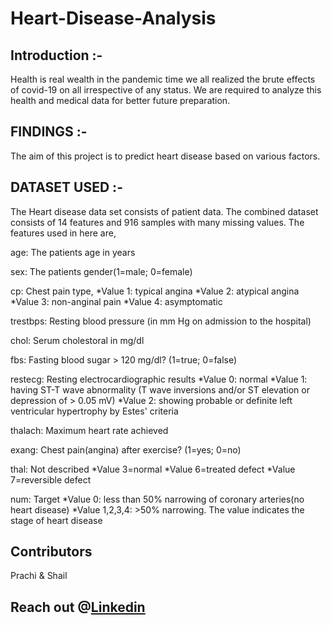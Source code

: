 # Heart-Disease-Analysis 

## Introduction :-

Health is real wealth in the pandemic time we all realized the brute effects of covid-19 on
all irrespective of any status. We are required to analyze this health and medical data for
better future preparation.

## FINDINGS :-
The aim of this project is to predict heart disease based on various factors.

## DATASET USED :-
The Heart disease data set consists of patient data. The combined dataset consists of 14 features and 916 samples with many missing values. The features used in here are,

age: The patients age in years

sex: The patients gender(1=male; 0=female)

cp: Chest pain type, *Value 1: typical angina *Value 2: atypical angina *Value 3: non-anginal pain *Value 4: asymptomatic

trestbps: Resting blood pressure (in mm Hg on admission to the hospital)

chol: Serum cholestoral in mg/dl

fbs: Fasting blood sugar > 120 mg/dl? (1=true; 0=false)

restecg: Resting electrocardiographic results 
*Value 0: normal *Value 1: having ST-T wave abnormality (T wave inversions and/or ST elevation or depression of > 0.05 mV) 
*Value 2: showing probable or definite left ventricular hypertrophy by Estes' criteria

thalach: Maximum heart rate achieved

exang: Chest pain(angina) after exercise? (1=yes; 0=no)

thal: Not described *Value 3=normal *Value 6=treated defect *Value 7=reversible defect

num: Target 
*Value 0: less than 50% narrowing of coronary arteries(no heart disease) 
*Value 1,2,3,4: >50% narrowing. The value indicates the stage of heart disease

## Contributors
Prachi & Shail

## Reach out @[Linkedin][1]


[1]: https://www.linkedin.com/in/prachi-g-898572219/ "Linkedin"


